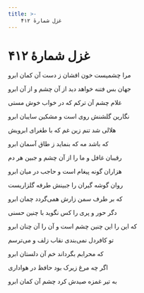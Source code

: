 ```yaml
---
title: >-
    غزل شمارهٔ ۴۱۲
---
```

# غزل شمارهٔ ۴۱۲

<div class="b" id="bn1"><div class="m1"><p>مرا چشمیست خون افشان ز دست آن کمان ابرو</p></div>
<div class="m2"><p>جهان بس فتنه خواهد دید از آن چشم و از آن ابرو</p></div></div>
<div class="b" id="bn2"><div class="m1"><p>غلام چشم آن ترکم که در خواب خوش مستی</p></div>
<div class="m2"><p>نگارین گلشنش روی است و مشکین سایبان ابرو</p></div></div>
<div class="b" id="bn3"><div class="m1"><p>هلالی شد تنم زین غم که با طغرای ابرویش</p></div>
<div class="m2"><p>که باشد مه که بنماید ز طاق آسمان ابرو</p></div></div>
<div class="b" id="bn4"><div class="m1"><p>رقیبان غافل و ما را از آن چشم و جبین هر دم</p></div>
<div class="m2"><p>هزاران گونه پیغام است و حاجب در میان ابرو</p></div></div>
<div class="b" id="bn5"><div class="m1"><p>روان گوشه گیران را جبینش طرفه گلزاریست</p></div>
<div class="m2"><p>که بر طرف سمن زارش همی‌گردد چمان ابرو</p></div></div>
<div class="b" id="bn6"><div class="m1"><p>دگر حور و پری را کس نگوید با چنین حسنی</p></div>
<div class="m2"><p>که این را این چنین چشم است و آن را آن چنان ابرو</p></div></div>
<div class="b" id="bn7"><div class="m1"><p>تو کافردل نمی‌بندی نقاب زلف و می‌ترسم</p></div>
<div class="m2"><p>که محرابم بگرداند خم آن دلستان ابرو</p></div></div>
<div class="b" id="bn8"><div class="m1"><p>اگر چه مرغ زیرک بود حافظ در هواداری</p></div>
<div class="m2"><p>به تیر غمزه صیدش کرد چشم آن کمان ابرو</p></div></div>